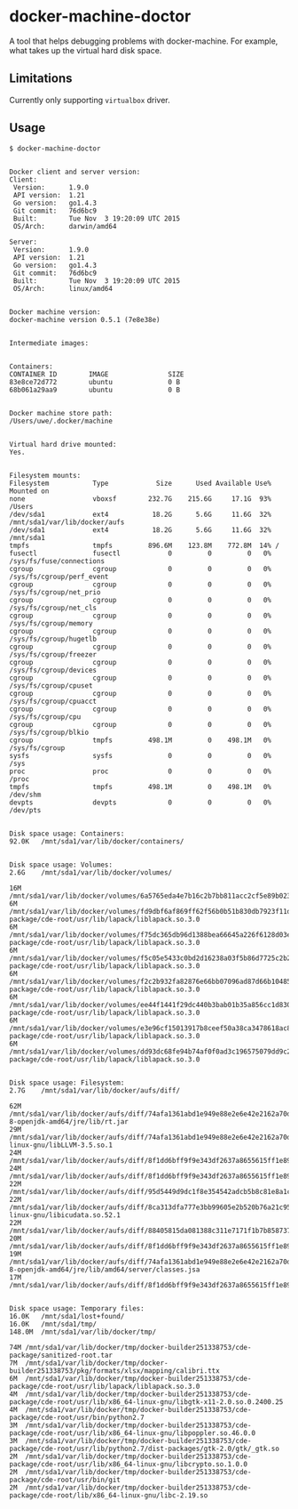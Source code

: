 # docker-machine-doctor

A tool that helps debugging problems with docker-machine. For example, what
takes up the virtual hard disk space.


## Limitations

Currently only supporting `virtualbox` driver.


## Usage

    $ docker-machine-doctor


    Docker client and server version:
    Client:
     Version:      1.9.0
     API version:  1.21
     Go version:   go1.4.3
     Git commit:   76d6bc9
     Built:        Tue Nov  3 19:20:09 UTC 2015
     OS/Arch:      darwin/amd64

    Server:
     Version:      1.9.0
     API version:  1.21
     Go version:   go1.4.3
     Git commit:   76d6bc9
     Built:        Tue Nov  3 19:20:09 UTC 2015
     OS/Arch:      linux/amd64


    Docker machine version:
    docker-machine version 0.5.1 (7e8e38e)


    Intermediate images:


    Containers:
    CONTAINER ID        IMAGE               SIZE
    83e8ce72d772        ubuntu              0 B
    68b061a29aa9        ubuntu              0 B


    Docker machine store path:
    /Users/uwe/.docker/machine


    Virtual hard drive mounted:
    Yes.


    Filesystem mounts:
    Filesystem           Type            Size      Used Available Use% Mounted on
    none                 vboxsf        232.7G    215.6G     17.1G  93% /Users
    /dev/sda1            ext4           18.2G      5.6G     11.6G  32% /mnt/sda1/var/lib/docker/aufs
    /dev/sda1            ext4           18.2G      5.6G     11.6G  32% /mnt/sda1
    tmpfs                tmpfs         896.6M    123.8M    772.8M  14% /
    fusectl              fusectl            0         0         0   0% /sys/fs/fuse/connections
    cgroup               cgroup             0         0         0   0% /sys/fs/cgroup/perf_event
    cgroup               cgroup             0         0         0   0% /sys/fs/cgroup/net_prio
    cgroup               cgroup             0         0         0   0% /sys/fs/cgroup/net_cls
    cgroup               cgroup             0         0         0   0% /sys/fs/cgroup/memory
    cgroup               cgroup             0         0         0   0% /sys/fs/cgroup/hugetlb
    cgroup               cgroup             0         0         0   0% /sys/fs/cgroup/freezer
    cgroup               cgroup             0         0         0   0% /sys/fs/cgroup/devices
    cgroup               cgroup             0         0         0   0% /sys/fs/cgroup/cpuset
    cgroup               cgroup             0         0         0   0% /sys/fs/cgroup/cpuacct
    cgroup               cgroup             0         0         0   0% /sys/fs/cgroup/cpu
    cgroup               cgroup             0         0         0   0% /sys/fs/cgroup/blkio
    cgroup               tmpfs         498.1M         0    498.1M   0% /sys/fs/cgroup
    sysfs                sysfs              0         0         0   0% /sys
    proc                 proc               0         0         0   0% /proc
    tmpfs                tmpfs         498.1M         0    498.1M   0% /dev/shm
    devpts               devpts             0         0         0   0% /dev/pts


    Disk space usage: Containers:
    92.0K	/mnt/sda1/var/lib/docker/containers/


    Disk space usage: Volumes:
    2.6G	/mnt/sda1/var/lib/docker/volumes/

    16M	/mnt/sda1/var/lib/docker/volumes/6a5765eda4e7b16c2b7bb811acc2cf5e89b0231b6901ad490c001ccdbb6d681c/_data/pg_xlog/000000010000000000000001
    6M	/mnt/sda1/var/lib/docker/volumes/fd9dbf6af869ff62f56b0b51b830db7923f11d45524343732b3ba42bf76f024d/_data/cde-package/cde-root/usr/lib/lapack/liblapack.so.3.0
    6M	/mnt/sda1/var/lib/docker/volumes/f75dc365db96d1388bea66645a226f6128d03e46d6c06e3aca258b0d1ef84f49/_data/cde-package/cde-root/usr/lib/lapack/liblapack.so.3.0
    6M	/mnt/sda1/var/lib/docker/volumes/f5c05e5433c0bd2d16238a03f5b86d7725c2b203ce09a26cf5bda5876fe78d42/_data/cde-package/cde-root/usr/lib/lapack/liblapack.so.3.0
    6M	/mnt/sda1/var/lib/docker/volumes/f2c2b932fa82876e66bb07096ad87d66b10485fc99cef755599855176b52a271/_data/cde-package/cde-root/usr/lib/lapack/liblapack.so.3.0
    6M	/mnt/sda1/var/lib/docker/volumes/ee44f1441f29dc440b3bab01b35a856cc1d830a81d75f6072249c69b9ea17178/_data/cde-package/cde-root/usr/lib/lapack/liblapack.so.3.0
    6M	/mnt/sda1/var/lib/docker/volumes/e3e96cf15013917b8ceef50a38ca3478618ac8d7366837352595ccde9f946d66/_data/cde-package/cde-root/usr/lib/lapack/liblapack.so.3.0
    6M	/mnt/sda1/var/lib/docker/volumes/dd93dc68fe94b74af0f0ad3c196575079dd9c226c1726d52d38b8c400b394148/_data/cde-package/cde-root/usr/lib/lapack/liblapack.so.3.0


    Disk space usage: Filesystem:
    2.7G	/mnt/sda1/var/lib/docker/aufs/diff/

    62M	/mnt/sda1/var/lib/docker/aufs/diff/74afa1361abd1e949e88e2e6e42e2162a70db0dd73ec1511988beddbe0566400/usr/lib/jvm/java-8-openjdk-amd64/jre/lib/rt.jar
    29M	/mnt/sda1/var/lib/docker/aufs/diff/74afa1361abd1e949e88e2e6e42e2162a70db0dd73ec1511988beddbe0566400/usr/lib/x86_64-linux-gnu/libLLVM-3.5.so.1
    24M	/mnt/sda1/var/lib/docker/aufs/diff/8f1dd6bff9f9e343df2637a8655615ff1e89ef8f42ad6037d9643e357c696ea1/var/cache/yum/x86_64/7/updates/gen/primary_db.sqlite
    24M	/mnt/sda1/var/lib/docker/aufs/diff/8f1dd6bff9f9e343df2637a8655615ff1e89ef8f42ad6037d9643e357c696ea1/var/cache/yum/x86_64/7/base/gen/primary_db.sqlite
    22M	/mnt/sda1/var/lib/docker/aufs/diff/95d5449d9dc1f8e354542adcb5b8c81e8a1c0f9823ea62f6678fd060153d148f/usr/src/dist/vnu.jar
    22M	/mnt/sda1/var/lib/docker/aufs/diff/8ca313dfa777e3bb99605e2b520b76a21c956145db4a7338436868570c56c4f8/usr/lib/x86_64-linux-gnu/libicudata.so.52.1
    22M	/mnt/sda1/var/lib/docker/aufs/diff/88405815da081388c311e7171f1b7b858737ce71b07db6df75b565f66719be3a/usr/src/vnu.jar.zip
    20M	/mnt/sda1/var/lib/docker/aufs/diff/8f1dd6bff9f9e343df2637a8655615ff1e89ef8f42ad6037d9643e357c696ea1/usr/lib64/libicudata.so.50.1.2
    19M	/mnt/sda1/var/lib/docker/aufs/diff/74afa1361abd1e949e88e2e6e42e2162a70db0dd73ec1511988beddbe0566400/usr/lib/jvm/java-8-openjdk-amd64/jre/lib/amd64/server/classes.jsa
    17M	/mnt/sda1/var/lib/docker/aufs/diff/8f1dd6bff9f9e343df2637a8655615ff1e89ef8f42ad6037d9643e357c696ea1/var/lib/rpm/Packages


    Disk space usage: Temporary files:
    16.0K	/mnt/sda1/lost+found/
    16.0K	/mnt/sda1/tmp/
    148.0M	/mnt/sda1/var/lib/docker/tmp/

    74M	/mnt/sda1/var/lib/docker/tmp/docker-builder251338753/cde-package/sanitized-root.tar
    7M	/mnt/sda1/var/lib/docker/tmp/docker-builder251338753/pkg/formats/xlsx/mapping/calibri.ttx
    6M	/mnt/sda1/var/lib/docker/tmp/docker-builder251338753/cde-package/cde-root/usr/lib/lapack/liblapack.so.3.0
    4M	/mnt/sda1/var/lib/docker/tmp/docker-builder251338753/cde-package/cde-root/usr/lib/x86_64-linux-gnu/libgtk-x11-2.0.so.0.2400.25
    4M	/mnt/sda1/var/lib/docker/tmp/docker-builder251338753/cde-package/cde-root/usr/bin/python2.7
    3M	/mnt/sda1/var/lib/docker/tmp/docker-builder251338753/cde-package/cde-root/usr/lib/x86_64-linux-gnu/libpoppler.so.46.0.0
    3M	/mnt/sda1/var/lib/docker/tmp/docker-builder251338753/cde-package/cde-root/usr/lib/python2.7/dist-packages/gtk-2.0/gtk/_gtk.so
    2M	/mnt/sda1/var/lib/docker/tmp/docker-builder251338753/cde-package/cde-root/usr/lib/x86_64-linux-gnu/libcrypto.so.1.0.0
    2M	/mnt/sda1/var/lib/docker/tmp/docker-builder251338753/cde-package/cde-root/usr/bin/git
    2M	/mnt/sda1/var/lib/docker/tmp/docker-builder251338753/cde-package/cde-root/lib/x86_64-linux-gnu/libc-2.19.so
